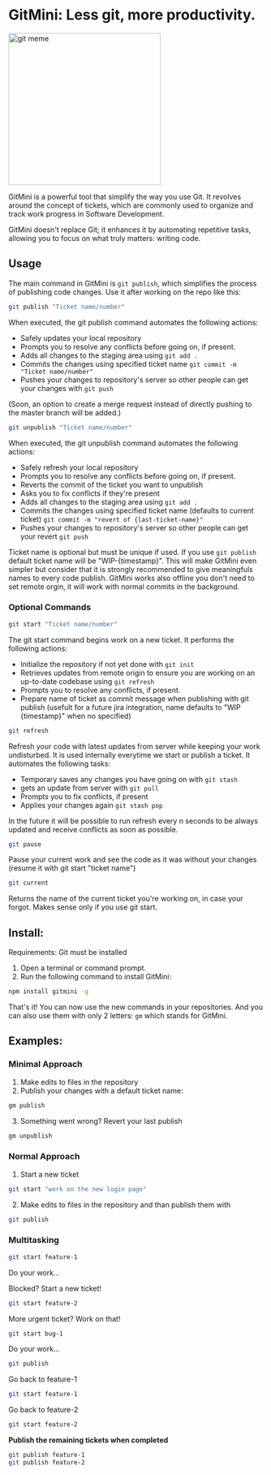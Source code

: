 # GitMini: Less git, more productivity.

<img src="https://i.imgur.com/g9YTtMF.png" alt="git meme" width="300px" height="auto">

GitMini is a powerful tool that simplify the way you use Git.
It revolves around the concept of tickets, which are commonly used to organize and track work progress in Software Development.

GitMini doesn't replace Git; it enhances it by automating repetitive tasks, allowing you to focus on what truly matters: writing code.

## Usage

The main command in GitMini is `git publish`, which simplifies the process of publishing code changes. Use it after working on the repo like this:

```bash
git publish "Ticket name/number"
```

When executed, the git publish command automates the following actions:

- Safely updates your local repository
- Prompts you to resolve any conflicts before going on, if present.
- Adds all changes to the staging area using `git add .`
- Commits the changes using specified ticket name `git commit -m "Ticket name/number"`
- Pushes your changes to repository's server so other people can get your changes with `git push`

(Soon, an option to create a merge request instead of directly pushing to the master branch will be added.)

```bash
git unpublish "Ticket name/number"
```

When executed, the git unpublish command automates the following actions:

- Safely refresh your local repository
- Prompts you to resolve any conflicts before going on, if present.
- Reverts the commit of the ticket you want to unpublish
- Asks you to fix conflicts if they're present
- Adds all changes to the staging area using `git add .`
- Commits the changes using specified ticket name (defaults to current ticket) `git commit -m "revert of {last-ticket-name}"`
- Pushes your changes to repository's server so other people can get your revert `git push`

Ticket name is optional but must be unique if used. If you use `git publish` default ticket name will be "WIP-{timestamp}".
This will make GitMini even simpler but consider that it is strongly recommended to give meaningfuls names to every code publish.
GitMini works also offline you don't need to set remote orgin, it will work with normal commits in the background.

### Optional Commands

```bash
git start "Ticket name/number"
```

The git start command begins work on a new ticket. It performs the following actions:

- Initialize the repository if not yet done with `git init`
- Retrieves updates from remote origin to ensure you are working on an up-to-date codebase using `git refresh`
- Prompts you to resolve any conflicts, if present.
- Prepare name of ticket as commit message when publishing with git publish (usefult for a future jira integration, name defaults to "WIP {timestamp}" when no specified)

```bash
git refresh
```

Refresh your code with latest updates from server while keeping your work undisturbed.
It is used internally everytime we start or publish a ticket. It automates the following tasks:

- Temporary saves any changes you have going on with `git stash`
- gets an update from server with `git pull`
- Prompts you to fix conflicts, if present
- Applies your changes again `git stash pop`

In the future it will be possible to run refresh every n seconds to be always updated and receive conflicts as soon as possible.

```bash
git pause
```

Pause your current work and see the code as it was without your changes (resume it with git start "ticket name")

```bash
git current
```

Returns the name of the current ticket you're working on, in case your forgot. Makes sense only if you use git start.

## Install:

Requirements: Git must be installed

1. Open a terminal or command prompt.
2. Run the following command to install GitMini:

```bash
npm install gitmini -g
```

That's it! You can now use the new commands in your repositories.
And you can also use them with only 2 letters: `gm` which stands for GitMini.

## Examples:

### Minimal Approach

1. Make edits to files in the repository
2. Publish your changes with a default ticket name:

```bash
gm publish
```

3. Something went wrong? Revert your last publish

```bash
gm unpublish
```

### Normal Approach

1. Start a new ticket

```bash
git start "work on the new login page"
```

2. Make edits to files in the repository and than publish them with

```bash
git publish
```

### Multitasking

```bash
git start feature-1
```

Do your work...

Blocked? Start a new ticket!

```bash
git start feature-2
```

More urgent ticket? Work on that!

```bash
git start bug-1
```

Do your work...

```bash
git publish
```

Go back to feature-1

```bash
git start feature-1
```

Go back to feature-2

```bash
git start feature-2
```

**Publish the remaining tickets when completed**

```bash
git publish feature-1
git publish feature-2
```
